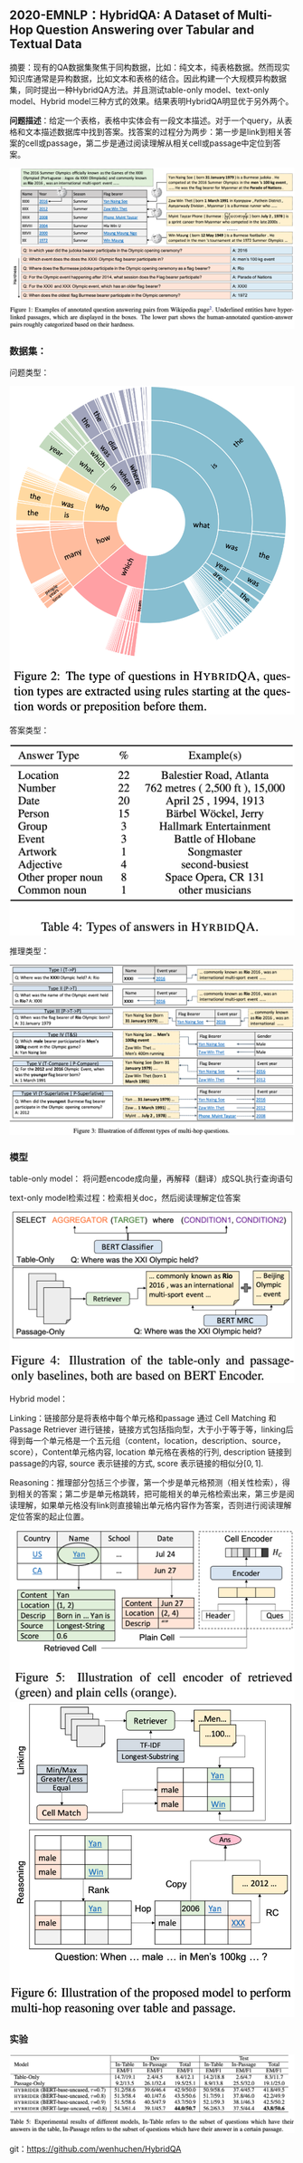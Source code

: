 ## 2020-EMNLP：HybridQA: A Dataset of Multi-Hop Question Answering over Tabular and Textual Data

摘要：现有的QA数据集聚焦于同构数据，比如：纯文本，纯表格数据。然而现实知识库通常是异构数据，比如文本和表格的结合。因此构建一个大规模异构数据集，同时提出一种HybridQA方法。并且测试table-only model、text-only model、Hybrid model三种方式的效果。结果表明HybridQA明显优于另外两个。



**问题描述**：给定一个表格，表格中实体会有一段文本描述。对于一个query，从表格和文本描述数据库中找到答案。找答案的过程分为两步：第一步是link到相关答案的cell或passage，第二步是通过阅读理解从相关cell或passage中定位到答案。

<img src="./pic/1723bc5e268668974a61ed9c3029ff04.png" style="zoom:60%;" align="mid"/>



### 数据集：

问题类型：

<img src="./pic/1634218196.png" style="zoom:60%;" align="mi d"/>



答案类型：

<img src="./pic/f09389d7d555b218a9e34ed4c3da13e0.png" style="zoom:60%;" align="mid"/>



推理类型：

<img src="./pic/93b4bb42e7fb65e501dce5a2abaacbc3.png" style="zoom:60%;" align="mid"/>



### 模型

table-only model： 将问题encode成向量，再解释（翻译）成SQL执行查询语句

text-only model检索过程：检索相关doc，然后阅读理解定位答案

<img src="./pic/daa91a3e6e43234e6389aba67b0af758.png" style="zoom:60%;" align="mid"/>



Hybrid model：

Linking：链接部分是将表格中每个单元格和passage 通过  Cell Matching 和 Passage Retriever 进行链接，链接方式包括指向型，大于小于等于等，linking后得到每一个单元格是一个五元组（content，location，description、source，score），Content单元格内容, location 单元格在表格的行列, description 链接到passage的内容, source 表示链接的方式, score 表示链接的相似分$[0, 1]$.

Reasoning：推理部分包括三个步骤，第一个步是单元格预测（相关性检索），得到相关的答案；第二步是单元格跳转，把可能相关的单元格检索出来，第三步是阅读理解，如果单元格没有link则直接输出单元格内容作为答案，否则进行阅读理解定位答案的起止位置。

<img src="./pic/13e4966cf3a4c62fa6b912cf3c079bf1.png" style="zoom:80%;" align="mid"/>

<img src="./pic/1634221440.png" style="zoom:80%;" align="mid"/>




### 实验

<img src="./pic/33e80aab55a0341708f3f2437e7b8335.png" style="zoom:80%;" align="mid"/>



git：https://github.com/wenhuchen/HybridQA

